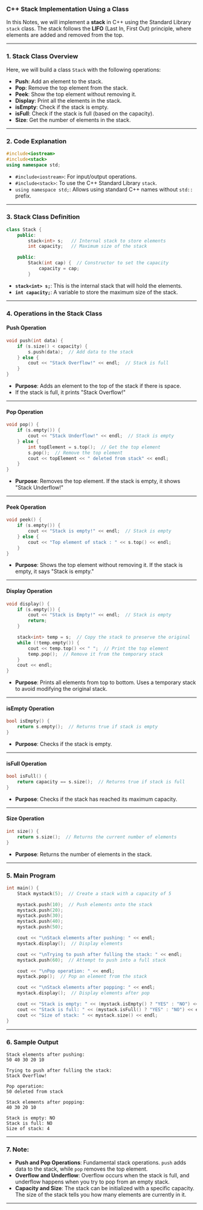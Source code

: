 ### **C++ Stack Implementation Using a Class**

In this Notes, we will implement a **stack** in C++ using the Standard Library `stack` class. The stack follows the **LIFO** (Last In, First Out) principle, where elements are added and removed from the top.

---

### **1. Stack Class Overview**

Here, we will build a class `Stack` with the following operations:
- **Push**: Add an element to the stack.
- **Pop**: Remove the top element from the stack.
- **Peek**: Show the top element without removing it.
- **Display**: Print all the elements in the stack.
- **isEmpty**: Check if the stack is empty.
- **isFull**: Check if the stack is full (based on the capacity).
- **Size**: Get the number of elements in the stack.

---

### **2. Code Explanation**

```cpp
#include<iostream>
#include<stack>
using namespace std;
```
- `#include<iostream>`: For input/output operations.
- `#include<stack>`: To use the C++ Standard Library `stack`.
- `using namespace std;`: Allows using standard C++ names without `std::` prefix.

---

### **3. Stack Class Definition**

```cpp
class Stack {
    public:
        stack<int> s;   // Internal stack to store elements
        int capacity;   // Maximum size of the stack

    public:
        Stack(int cap) {  // Constructor to set the capacity
            capacity = cap;
        }
```

- **`stack<int> s;`**: This is the internal stack that will hold the elements.
- **`int capacity;`**: A variable to store the maximum size of the stack.

---

### **4. Operations in the Stack Class**

#### **Push Operation**

```cpp
void push(int data) {
    if (s.size() < capacity) {
        s.push(data);  // Add data to the stack
    } else {
        cout << "Stack Overflow!" << endl;  // Stack is full
    }
}
```

- **Purpose**: Adds an element to the top of the stack if there is space.
- If the stack is full, it prints "Stack Overflow!"

---

#### **Pop Operation**

```cpp
void pop() {
    if (s.empty()) {
        cout << "Stack Underflow!" << endl;  // Stack is empty
    } else {
        int topElement = s.top();  // Get the top element
        s.pop();  // Remove the top element
        cout << topElement << " deleted from stack" << endl;
    }
}
```

- **Purpose**: Removes the top element. If the stack is empty, it shows "Stack Underflow!"

---

#### **Peek Operation**

```cpp
void peek() {
    if (s.empty()) {
        cout << "Stack is empty!" << endl;  // Stack is empty
    } else {
        cout << "Top element of stack : " << s.top() << endl;
    }
}
```

- **Purpose**: Shows the top element without removing it. If the stack is empty, it says "Stack is empty."

---

#### **Display Operation**

```cpp
void display() {
    if (s.empty()) {
        cout << "Stack is Empty!" << endl;  // Stack is empty
        return;
    }

    stack<int> temp = s;  // Copy the stack to preserve the original
    while (!temp.empty()) {
        cout << temp.top() << " ";  // Print the top element
        temp.pop();  // Remove it from the temporary stack
    }
    cout << endl;
}
```

- **Purpose**: Prints all elements from top to bottom. Uses a temporary stack to avoid modifying the original stack.

---

#### **isEmpty Operation**

```cpp
bool isEmpty() {
    return s.empty();  // Returns true if stack is empty
}
```

- **Purpose**: Checks if the stack is empty.

---

#### **isFull Operation**

```cpp
bool isFull() {
    return capacity == s.size();  // Returns true if stack is full
}
```

- **Purpose**: Checks if the stack has reached its maximum capacity.

---

#### **Size Operation**

```cpp
int size() {
    return s.size();  // Returns the current number of elements
}
```

- **Purpose**: Returns the number of elements in the stack.

---

### **5. Main Program**

```cpp
int main() {
    Stack mystack(5);  // Create a stack with a capacity of 5

    mystack.push(10);  // Push elements onto the stack
    mystack.push(20);
    mystack.push(30);
    mystack.push(40);
    mystack.push(50);

    cout << "\nStack elements after pushing: " << endl;
    mystack.display();  // Display elements

    cout << "\nTrying to push after fulling the stack: " << endl;
    mystack.push(60);  // Attempt to push into a full stack

    cout << "\nPop operation: " << endl;
    mystack.pop();  // Pop an element from the stack

    cout << "\nStack elements after popping: " << endl;
    mystack.display();  // Display elements after pop

    cout << "Stack is empty: " << (mystack.isEmpty() ? "YES" : "NO") << endl;
    cout << "Stack is full: " << (mystack.isFull() ? "YES" : "NO") << endl;
    cout << "Size of stack: " << mystack.size() << endl;
}
```

---

### **6. Sample Output**

```
Stack elements after pushing: 
50 40 30 20 10

Trying to push after fulling the stack: 
Stack Overflow!

Pop operation: 
50 deleted from stack

Stack elements after popping: 
40 30 20 10

Stack is empty: NO
Stack is full: NO
Size of stack: 4
```

---

### **7. Note:**

- **Push and Pop Operations**: Fundamental stack operations. `push` adds data to the stack, while `pop` removes the top element.
- **Overflow and Underflow**: Overflow occurs when the stack is full, and underflow happens when you try to pop from an empty stack.
- **Capacity and Size**: The stack can be initialized with a specific capacity. The size of the stack tells you how many elements are currently in it.

---

